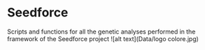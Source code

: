 # Seedforce
Scripts and functions for all the genetic analyses performed in the framework of the Seedforce project
![alt text](Data/logo colore.jpg)
